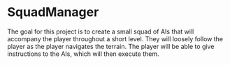 # SquadManager
The goal for this project is to create a small squad of AIs that will accompany the player throughout a short level. They will loosely follow the player as the player navigates the terrain. The player will be able to give instructions to the AIs, which will then execute them.
